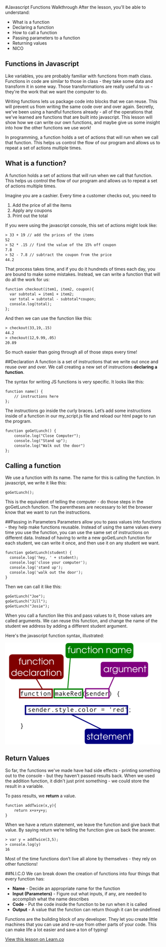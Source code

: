
#Javascript Functions Walkthrough
After the lesson, you'll be able to understand:
+ What is a function
+ Declaring a function
+ How to call a function
+ Passing parameters to a function
+ Returning values
+ NICO


## Functions in Javascript
Like variables, you are probably familiar with functions from math class. Functions in code are similar to those in class - they take some data and transform it in some way. Those transformations are really useful to us - they're the work that we want the computer to do.

Writing functions lets us package code into blocks that we can reuse. This will prevent us from writing the same code over and over again. Secretly, we've been using a handful functions already - all of the operations that we've learned are functions that are built into javascript. This lesson will show how we can write our own functions, and maybe give us some insight into how the other functions we use work!

In programming, a function holds a set of actions that will run when we call that function. This helps us control the flow of our program and allows us to repeat a set of actions multiple times.

## What is a function?
A function holds a set of actions that will run when we call that function. This helps us control the flow of our program and allows us to repeat a set of actions multiple times.

Imagine you are a cashier. Every time a customer checks out, you need to

1. Add the price of all the items
2. Apply any coupons
3. Print out the total

If you were using the javascript console, this set of actions might look like:
```
> 33 + 19 // add the prices of the items
52
> 52 * .15 // find the value of the 15% off coupon
7.8
> 52 - 7.8 // subtract the coupon from the price
44.2
```
That process takes time, and if you do it hundreds of times each day, you are bound to make some mistakes. Instead, we can write a function that will do all the work for us:

```
function checkout(item1, item2, coupon){
  var subtotal = item1 + item2;
  var total = subtotal - subtotal*coupon;
  console.log(total);
};
```
And then we can use the function like this:
```
> checkout(33,19,.15)
44.2
> checkout(12,9.99,.05)
20.89
```
So much easier than going through all of those steps every time!

##Declaration
A function is a set of instructions that we write out once and reuse over and over. We call creating a new set of instructions **declaring a function**.

The syntax for writing JS functions is very specific. It looks like this:

```
function name() {
    // instructions here
};
```
The instructions go inside the curly braces. Let’s add some instructions inside of a function in our my_script.js file and reload our html page to run the program.

```
function goGetLunch() {
    console.log("Close Computer");
    console.log("Stand up");
    console.log("Walk out the door")
};
```

## Calling a function
We use a function with its name. The name for this is calling the function. In javascript, we write it like this:

```
goGetLunch();
```
This is the equivalent of telling the computer - do those steps in the goGetLunch function. The parentheses are necessary to let the browser know that we want to run the instructions.

##Passing in Parameters
Parameters allow you to pass values into functions - they help make functions reusable. Instead of using the same values every time you use the function, you can use the same set of instructions on different data. Instead of having to write a new goGetLunch function for each student, we can write it once, and then use it on any student we want.
```
function goGetLunch(student) {
  console.log('hey, ' + student);
  console.log('close your computer');
  console.log('stand up');
  console.log('walk out the door');
}
```
Then we can call it like this:
```
goGetLunch("Joe");
goGetLunch("Jill");
goGetLunch("Josie");
```
When you call a function like this and pass values to it, those values are called arguments. We can reuse this function, and change the name of the student we address by adding a different student argument.

Here's the javascript function syntax, illustrated:

<img src="https://raw.githubusercontent.com/learn-co-curriculum/cssi-2.3-functions/master/images/functions.png">

## Return Values
So far, the functions we've made have had side effects - printing something out to the console - but they haven't passed results back. When we used the addition function, it didn't just print something - we could store the result in a variable.

To pass results, we **return** a value.
```
function addTwice(x,y){
    return x+x+y+y;
}
```
When we have a return statement, we leave the function and give back that value. By saying return we’re telling the function give us back the answer.

```
> var y = addTwice(3,5);
> console.log(y)
16
```
Most of the time functions don’t live all alone by themselves - they rely on other functions!

##N.I.C.O
We can break down the creation of functions into four things that every function has:
+ **Name** - Decide an appropriate name for the function
+ **Input (Parameters)**  - Figure out what inputs, if any, are needed to accomplish what the name describes
+ **Code** - Put the code inside the function to be run when it is called
+ **Output** - A value that the function can return though it can be undefined

Functions are the building block of any developer. They let you create little machines that you can use and re-use from other parts of your code. This can make life a lot easier and save a ton of typing!

<a href='https://learn.co/lessons/cssi-2-javascript-functions-walkthrough' data-visibility='hidden'>View this lesson on Learn.co</a>

